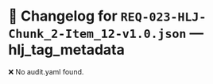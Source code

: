 # 📝 Changelog for `REQ-023-HLJ-Chunk_2-Item_12-v1.0.json` — **hlj_tag_metadata**

❌ No audit.yaml found.
